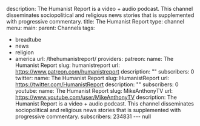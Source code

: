 description: The Humanist Report is a video + audio podcast. This channel disseminates
  sociopolitical and religious news stories that is supplemented with progressive
  commentary.
title: The Humanist Report
type: channel
menu:
  main:
    parent: Channels
tags:
- breadtube
- news
- religion
- america
url: /thehumanistreport/
providers:
  patreon:
    name: The Humanist Report
    slug: humanistreport
    url: https://www.patreon.com/humanistreport
    description: ""
    subscribers: 0
  twitter:
    name: The Humanist Report
    slug: HumanistReport
    url: https://twitter.com/HumanistReport
    description: ""
    subscribers: 0
  youtube:
    name: The Humanist Report
    slug: MikeAnthonyTV
    url: https://www.youtube.com/user/MikeAnthonyTV
    description: The Humanist Report is a video + audio podcast. This channel disseminates
      sociopolitical and religious news stories that is supplemented with progressive
      commentary.
    subscribers: 234831
--- null
